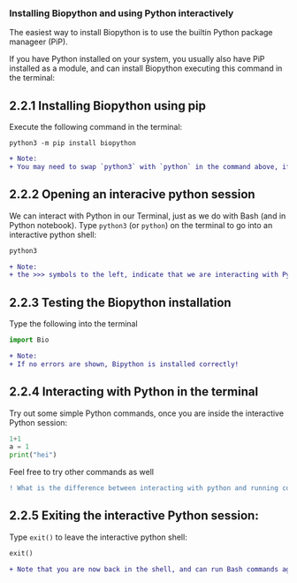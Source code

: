 ### Installing Biopython and using Python interactively

The easiest way to install Biopython is to use the builtin Python package manageer (PiP).

If you have Python installed on your system, you usually also have PiP installed as a module, and can install Biopython executing this command in the terminal:

## 2.2.1 Installing Biopython using pip
Execute the following command in the terminal:
```
python3 -m pip install biopython
```

```diff
+ Note: 
+ You may need to swap `python3` with `python` in the command above, if you get an error.
```

## 2.2.2 Opening an interacive python session
We can interact with Python in our Terminal, just as we do with Bash (and in Python notebook).
Type `python3` (or `python`) on the terminal to go into an interactive python shell:

```bash
python3
```

```diff
+ Note:
+ the >>> symbols to the left, indicate that we are interacting with Python
```

## 2.2.3 Testing the Biopython installation
Type the following into the terminal
```python
import Bio
```
```diff
+ Note:
+ If no errors are shown, Bipython is installed correctly!
```

## 2.2.4 Interacting with Python in the terminal
Try out some simple Python commands, once you are inside the interactive Python session:
```python
1+1
a = 1
print("hei")
```
Feel free to try other commands as well

```diff
! What is the difference between interacting with python and running commands in Bash?
```

## 2.2.5 Exiting the interactive Python session:
Type `exit()` to leave the interactive python shell:
```python
exit()
```
```diff
+ Note that you are now back in the shell, and can run Bash commands again
```



